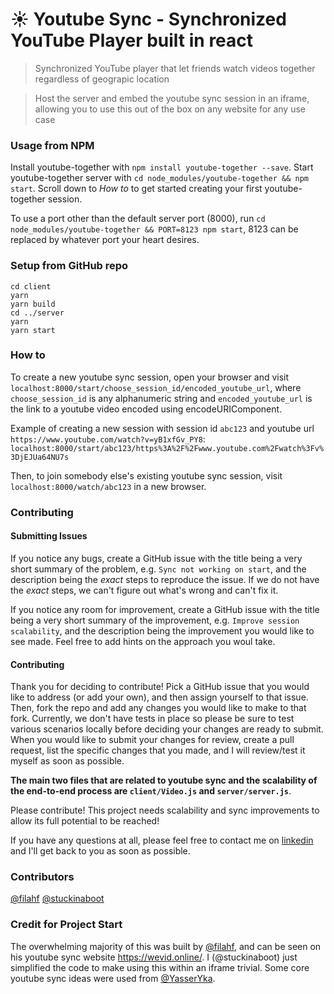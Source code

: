 # :sunny: Youtube Sync - Synchronized YouTube Player built in react

> Synchronized YouTube player that let friends watch videos together regardless of geograpic location

> Host the server and embed the youtube sync session in an iframe, allowing you to use this out of the box on any website for any use case

### Usage from NPM

Install youtube-together with `npm install youtube-together --save`. Start youtube-together server with `cd node_modules/youtube-together && npm start`. Scroll down to _How to_ to get started creating your first youtube-together session.

To use a port other than the default server port (8000), run `cd node_modules/youtube-together && PORT=8123 npm start`, 8123 can be replaced by whatever port your heart desires.

### Setup from GitHub repo

```
cd client
yarn
yarn build
cd ../server
yarn
yarn start
```

### How to

To create a new youtube sync session, open your browser and visit `localhost:8000/start/choose_session_id/encoded_youtube_url`, where `choose_session_id` is any alphanumeric string and `encoded_youtube_url` is the link to a youtube video encoded using encodeURIComponent.

Example of creating a new session with session id `abc123` and youtube url `https://www.youtube.com/watch?v=yB1xfGv_PY8`: `localhost:8000/start/abc123/https%3A%2F%2Fwww.youtube.com%2Fwatch%3Fv%3DjEJUa64NU7s`

Then, to join somebody else's existing youtube sync session, visit `localhost:8000/watch/abc123` in a new browser.

### Contributing

#### Submitting Issues

If you notice any bugs, create a GitHub issue with the title being a very short summary of the problem, e.g. `Sync not working on start`, and the description being the _exact_ steps to reproduce the issue. If we do not have the _exact_ steps, we can't figure out what's wrong and can't fix it.

If you notice any room for improvement, create a GitHub issue with the title being a very short summary of the improvement, e.g. `Improve session scalability`, and the description being the improvement you would like to see made. Feel free to add hints on the approach you woul take.

#### Contributing

Thank you for deciding to contribute! Pick a GitHub issue that you would like to address (or add your own), and then assign yourself to that issue. Then, fork the repo and add any changes you would like to make to that fork. Currently, we don't have tests in place so please be sure to test various scenarios locally before deciding your changes are ready to submit. When you would like to submit your changes for review, create a pull request, list the specific changes that you made, and I will review/test it myself as soon as possible.

**The main two files that are related to youtube sync and the scalability of the end-to-end process are `client/Video.js` and `server/server.js`**.

Please contribute! This project needs scalability and sync improvements to allow its full potential to be reached!

If you have any questions at all, please feel free to contact me on [linkedin](https://www.linkedin.com/in/aspyn-palatnick-577270131/) and I'll get back to you as soon as possible.

### Contributors

[@filahf](https://github.com/filahf) [@stuckinaboot](https://github.com/stuckinaboot)

### Credit for Project Start

The overwhelming majority of this was built by [@filahf](https://www.filipahfelt.se/), and can be seen on his youtube sync website https://wevid.online/. I (@stuckinaboot) just simplified the code to make using this within an iframe trivial. Some core youtube sync ideas were used from [@YasserYka](https://github.com/YasserYka/YT-API).
